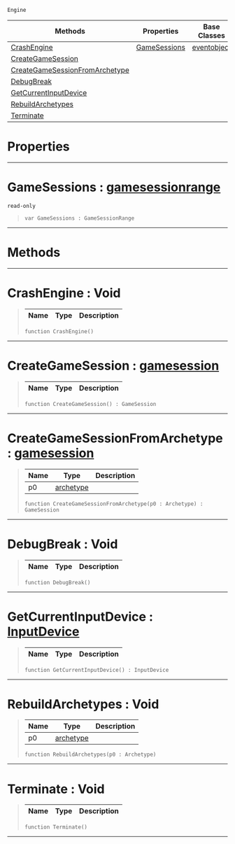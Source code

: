 `Engine`

|Methods|Properties|Base Classes|Derived Classes|
|---|---|---|---|
|[ CrashEngine](engine.md#crashengine-void)|[ GameSessions](engine.md#gamesessions-zilch-engine)|[eventobject](eventobject.md)| |
|[ CreateGameSession](engine.md#creategamesession-zilch-e)| | | |
|[ CreateGameSessionFromArchetype](engine.md#creategamesessionfromarc)| | | |
|[ DebugBreak](engine.md#debugbreak-void)| | | |
|[ GetCurrentInputDevice](engine.md#getcurrentinputdevice-ze)| | | |
|[ RebuildArchetypes](engine.md#rebuildarchetypes-void)| | | |
|[ Terminate](engine.md#terminate-void)| | | |


 #  Properties


---  
 #  GameSessions : [gamesessionrange](gamesessionrange.md)

 `read-only`

> 
> ``` lang=cpp, name=Nada
> var GameSessions : GameSessionRange


---  
 #  Methods


---  
 #  CrashEngine : Void

> 
> |Name|Type|Description|
> |---|---|---|
> ``` lang=cpp, name=Nada
> function CrashEngine()
> ``` 


---  
 #  CreateGameSession : [gamesession](gamesession.md)

> 
> |Name|Type|Description|
> |---|---|---|
> ``` lang=cpp, name=Nada
> function CreateGameSession() : GameSession
> ``` 


---  
 #  CreateGameSessionFromArchetype : [gamesession](gamesession.md)

> 
> |Name|Type|Description|
> |---|---|---|
> |p0|[archetype](archetype.md)| |
> ``` lang=cpp, name=Nada
> function CreateGameSessionFromArchetype(p0 : Archetype) : GameSession
> ``` 


---  
 #  DebugBreak : Void

> 
> |Name|Type|Description|
> |---|---|---|
> ``` lang=cpp, name=Nada
> function DebugBreak()
> ``` 


---  
 #  GetCurrentInputDevice : [InputDevice](../enum_reference.md#inputdevice)

> 
> |Name|Type|Description|
> |---|---|---|
> ``` lang=cpp, name=Nada
> function GetCurrentInputDevice() : InputDevice
> ``` 


---  
 #  RebuildArchetypes : Void

> 
> |Name|Type|Description|
> |---|---|---|
> |p0|[archetype](archetype.md)| |
> ``` lang=cpp, name=Nada
> function RebuildArchetypes(p0 : Archetype)
> ``` 


---  
 #  Terminate : Void

> 
> |Name|Type|Description|
> |---|---|---|
> ``` lang=cpp, name=Nada
> function Terminate()
> ``` 


---  
 

 